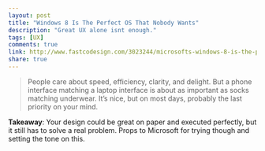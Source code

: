 ```yaml
---
layout: post
title: "Windows 8 Is The Perfect OS That Nobody Wants"
description: "Great UX alone isnt enough."
tags: [UX]
comments: true
link: http://www.fastcodesign.com/3023244/microsofts-windows-8-is-the-perfect-os-that-nobody-wants
share: true
---
```


>People care about speed, efficiency, clarity, and delight. But a phone interface matching a laptop interface is about as important as socks matching underwear. It’s nice, but on most days, probably the last priority on your mind.

__Takeaway__: Your design could be great on paper and executed perfectly, but it still has to solve a real problem. Props to Microsoft for trying though and setting the tone on this.